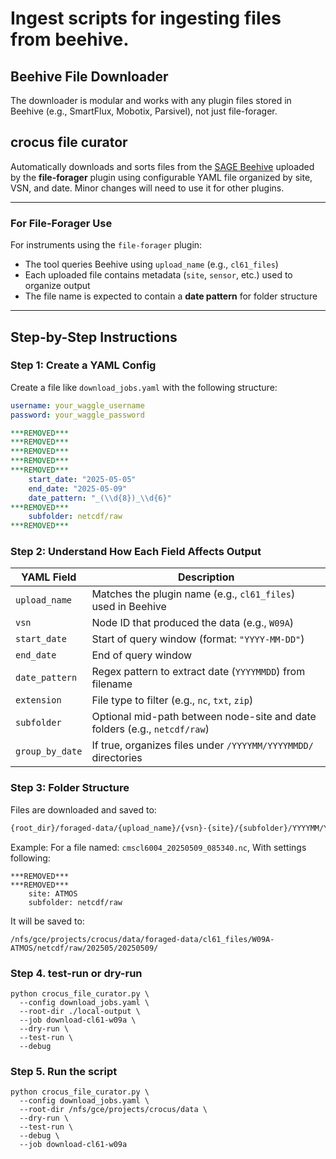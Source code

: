 # Ingest scripts for ingesting files from beehive.


## Beehive File Downloader
The downloader is modular and works with any plugin files stored in Beehive (e.g., SmartFlux, Mobotix, Parsivel), not just file-forager.

## crocus file curator
Automatically downloads and sorts files from the [SAGE Beehive](https://sagecontinuum.org) uploaded by the **file-forager** plugin using configurable YAML file organized by site, VSN, and date.
Minor changes will need to use it for other plugins.

---

### For File-Forager Use
For instruments using the `file-forager` plugin:
- The tool queries Beehive using `upload_name` (e.g., `cl61_files`)
- Each uploaded file contains metadata (`site`, `sensor`, etc.) used to organize output
- The file name is expected to contain a **date pattern** for folder structure

---

## Step-by-Step Instructions

### Step 1: Create a YAML Config

Create a file like `download_jobs.yaml` with the following structure:

```yaml
username: your_waggle_username
password: your_waggle_password

***REMOVED***
***REMOVED***
***REMOVED***
***REMOVED***
***REMOVED***
    start_date: "2025-05-05"
    end_date: "2025-05-09"
    date_pattern: "_(\\d{8})_\\d{6}"
***REMOVED***
    subfolder: netcdf/raw
***REMOVED***
```

### Step 2: Understand How Each Field Affects Output
| YAML Field      | Description                                                               |
| --------------- | ------------------------------------------------------------------------- |
| `upload_name`   | Matches the plugin name (e.g., `cl61_files`) used in Beehive              |
| `vsn`           | Node ID that produced the data (e.g., `W09A`)                             |
| `start_date`    | Start of query window (format: `"YYYY-MM-DD"`)                            |
| `end_date`      | End of query window                                                       |
| `date_pattern`  | Regex pattern to extract date (`YYYYMMDD`) from filename                  |
| `extension`     | File type to filter (e.g., `nc`, `txt`, `zip`)                            |
| `subfolder`     | Optional mid-path between node-site and date folders (e.g., `netcdf/raw`) |
| `group_by_date` | If true, organizes files under `/YYYYMM/YYYYMMDD/` directories            |


### Step 3: Folder Structure
Files are downloaded and saved to:
```bash
{root_dir}/foraged-data/{upload_name}/{vsn}-{site}/{subfolder}/YYYYMM/YYYYMMDD/
```

Example: For a file named: `cmscl6004_20250509_085340.nc`, With settings following:

```
***REMOVED***
***REMOVED***
    site: ATMOS
    subfolder: netcdf/raw
```
It will be saved to:
```
/nfs/gce/projects/crocus/data/foraged-data/cl61_files/W09A-ATMOS/netcdf/raw/202505/20250509/
```

### Step 4. test-run or dry-run

```
python crocus_file_curator.py \
  --config download_jobs.yaml \
  --root-dir ./local-output \
  --job download-cl61-w09a \
  --dry-run \
  --test-run \
  --debug
```


### Step 5. Run the script
```
python crocus_file_curator.py \
  --config download_jobs.yaml \
  --root-dir /nfs/gce/projects/crocus/data \
  --dry-run \
  --test-run \
  --debug \
  --job download-cl61-w09a
```

